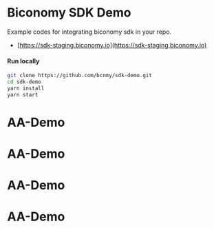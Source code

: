 # Biconomy SDK Demo

Example codes for integrating biconomy sdk in your repo.

- [https://sdk-staging.biconomy.io](https://sdk-staging.biconomy.io)

#### Run locally

```bash
git clone https://github.com/bcnmy/sdk-demo.git
cd sdk-demo
yarn install
yarn start
```
# AA-Demo
# AA-Demo
# AA-Demo
# AA-Demo
